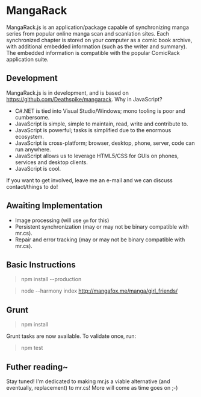 # MangaRack

MangaRack.js is an application/package capable of synchronizing manga series from popular online manga scan and scanlation sites. Each synchronized chapter is stored on your computer as a comic book archive, with additional embedded information (such as the writer and summary). The embedded information is compatible with the popular ComicRack application suite.

## Development

MangaRack.js is in development, and is based on https://github.com/Deathspike/mangarack. Why in JavaScript?

* C#.NET is tied into Visual Studio/Windows; mono tooling is poor and cumbersome.
* JavaScript is simple, simple to maintain, read, write and contribute to.
* JavaScript is powerful; tasks is simplified due to the enormous ecosystem.
* JavaScript is cross-platform; browser, desktop, phone, server, code can run anywhere.
* JavaScript allows us to leverage HTML5/CSS for GUIs on phones, services and desktop clients.
* JavaScript is cool.

If you want to get involved, leave me an e-mail and we can discuss contact/things to do!

## Awaiting Implementation

* Image processing (will use `gm` for this)
* Persistent synchronization (may or may not be binary compatible with mr.cs).
* Repair and error tracking (may or may not be binary compatible with mr.cs).

## Basic Instructions

> npm install --production

> node --harmony index http://mangafox.me/manga/girl_friends/

## Grunt

> npm install

Grunt tasks are now available. To validate once, run:

> npm test

## Futher reading~

Stay tuned! I'm dedicated to making mr.js a viable alternative (and eventually, replacement) to mr.cs! More will come as time goes on ;-)
